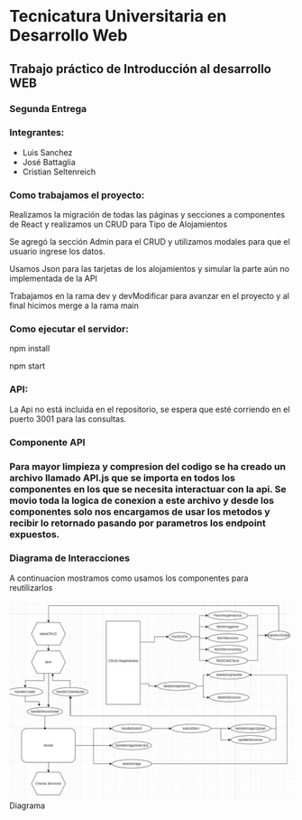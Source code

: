 
<img src="https://secretariaextension.uner.edu.ar/wp-content/uploads/2021/04/logo-original-maschico.png" alt="">
<h1>Tecnicatura Universitaria en Desarrollo Web</h1>
<h2>Trabajo práctico de Introducción al desarrollo WEB</h2>
<h3>Segunda Entrega</h3>

<h3>Integrantes:</h2>
<ul>
    <li>Luis Sanchez</li>
    <li>José Battaglia</li>
    <li>Cristian Seltenreich</li>
</ul>

<h3>Como trabajamos el proyecto:</h2>
<p>Realizamos la migración de todas las páginas y secciones a componentes de React y realizamos un CRUD para Tipo de Alojamientos</p>
<p>Se agregó la sección Admin para el CRUD y utilizamos modales para que el usuario ingrese los datos.</p>
<p>Usamos Json para las tarjetas de los alojamientos y simular la parte aún no implementada de la API</p>
<p>Trabajamos en la rama dev y devModificar para avanzar en el proyecto y al final hicimos merge a la rama main</p>

<h3>Como ejecutar el servidor:</h2>
<p>npm install</p>
<p>npm start</p>

<h3>API:</h2>
<p>La Api no está incluida en el repositorio, se espera que esté corriendo en el puerto 3001 para las consultas.</p>
<h3>Componente API<h3>
<p>
    Para mayor limpieza y compresion del codigo se ha creado un archivo llamado API.js que se importa en todos los componentes en los que se necesita
    interactuar con la api. Se movio toda la logica de conexion a este archivo y desde los componentes solo nos encargamos de usar los metodos y recibir lo
    retornado pasando por parametros los endpoint expuestos.
</p>
<h3>Diagrama de Interacciones</h3>
<p> A continuacion mostramos como usamos los componentes para reutilizarlos</p>
<img src="public/diagrama-de-componentes.jpeg">Diagrama<im/g>
